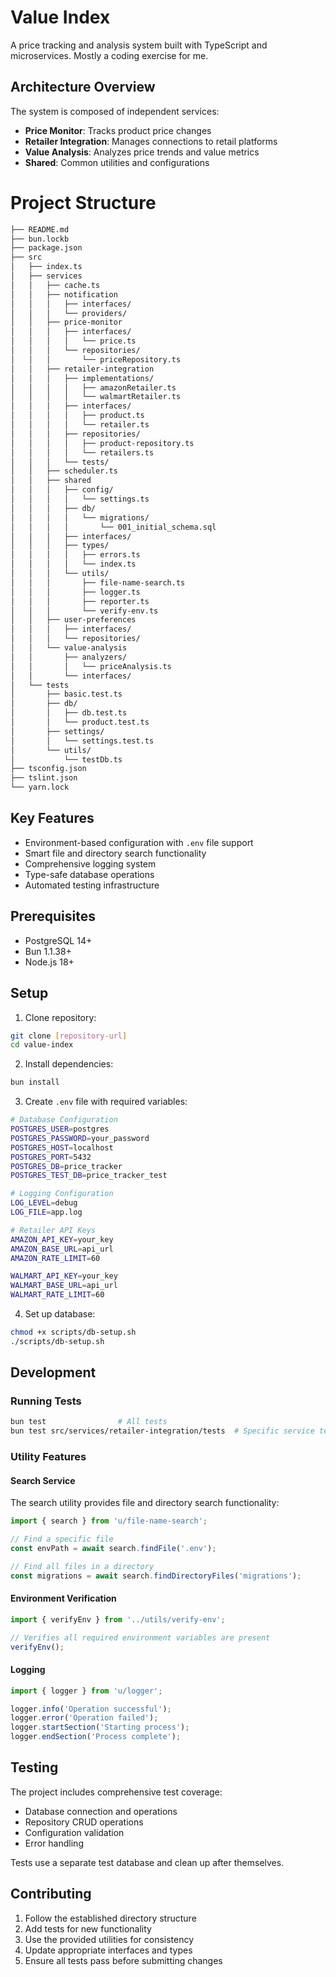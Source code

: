 # Value Index 

A price tracking and analysis system built with TypeScript and microservices.
Mostly a coding exercise for me. 

## Architecture Overview

The system is composed of independent services:
- **Price Monitor**: Tracks product price changes
- **Retailer Integration**: Manages connections to retail platforms
- **Value Analysis**: Analyzes price trends and value metrics
- **Shared**: Common utilities and configurations

# Project Structure
```bash
├── README.md
├── bun.lockb
├── package.json
├── src
│   ├── index.ts
│   ├── services
│   │   ├── cache.ts
│   │   ├── notification
│   │   │   ├── interfaces/
│   │   │   └── providers/
│   │   ├── price-monitor
│   │   │   ├── interfaces/
│   │   │   │   └── price.ts
│   │   │   └── repositories/
│   │   │       └── priceRepository.ts 
│   │   ├── retailer-integration
│   │   │   ├── implementations/
│   │   │   │   ├── amazonRetailer.ts
│   │   │   │   └── walmartRetailer.ts
│   │   │   ├── interfaces/
│   │   │   │   ├── product.ts
│   │   │   │   └── retailer.ts
│   │   │   ├── repositories/
│   │   │   │   ├── product-repository.ts
│   │   │   │   └── retailers.ts
│   │   │   └── tests/
│   │   ├── scheduler.ts
│   │   ├── shared
│   │   │   ├── config/
│   │   │   │   └── settings.ts
│   │   │   ├── db/
│   │   │   │   └── migrations/
│   │   │   │       └── 001_initial_schema.sql
│   │   │   ├── interfaces/
│   │   │   ├── types/
│   │   │   │   ├── errors.ts
│   │   │   │   └── index.ts
│   │   │   └── utils/
│   │   │       ├── file-name-search.ts
│   │   │       ├── logger.ts
│   │   │       ├── reporter.ts
│   │   │       └── verify-env.ts
│   │   ├── user-preferences
│   │   │   ├── interfaces/
│   │   │   └── repositories/
│   │   └── value-analysis
│   │       ├── analyzers/
│   │       │   └── priceAnalysis.ts
│   │       └── interfaces/
│   └── tests
│       ├── basic.test.ts
│       ├── db/
│       │   ├── db.test.ts
│       │   └── product.test.ts
│       ├── settings/
│       │   └── settings.test.ts
│       └── utils/
│           └── testDb.ts
├── tsconfig.json
├── tslint.json
└── yarn.lock
```

## Key Features
- Environment-based configuration with `.env` file support
- Smart file and directory search functionality
- Comprehensive logging system
- Type-safe database operations
- Automated testing infrastructure

## Prerequisites
- PostgreSQL 14+
- Bun 1.1.38+
- Node.js 18+

## Setup

1. Clone repository:
```bash
git clone [repository-url]
cd value-index
```

2. Install dependencies:
```bash
bun install
```

3. Create `.env` file with required variables:
```bash
# Database Configuration
POSTGRES_USER=postgres
POSTGRES_PASSWORD=your_password
POSTGRES_HOST=localhost
POSTGRES_PORT=5432
POSTGRES_DB=price_tracker
POSTGRES_TEST_DB=price_tracker_test

# Logging Configuration
LOG_LEVEL=debug
LOG_FILE=app.log

# Retailer API Keys
AMAZON_API_KEY=your_key
AMAZON_BASE_URL=api_url
AMAZON_RATE_LIMIT=60

WALMART_API_KEY=your_key
WALMART_BASE_URL=api_url
WALMART_RATE_LIMIT=60
```

4. Set up database:
```bash
chmod +x scripts/db-setup.sh
./scripts/db-setup.sh
```

## Development

### Running Tests
```bash
bun test                # All tests
bun test src/services/retailer-integration/tests  # Specific service tests
```

### Utility Features

#### Search Service
The search utility provides file and directory search functionality:
```typescript
import { search } from 'u/file-name-search';

// Find a specific file
const envPath = await search.findFile('.env');

// Find all files in a directory
const migrations = await search.findDirectoryFiles('migrations');
```

#### Environment Verification
```typescript
import { verifyEnv } from '../utils/verify-env';

// Verifies all required environment variables are present
verifyEnv();
```

#### Logging
```typescript
import { logger } from 'u/logger';

logger.info('Operation successful');
logger.error('Operation failed');
logger.startSection('Starting process');
logger.endSection('Process complete');
```

## Testing
The project includes comprehensive test coverage:
- Database connection and operations
- Repository CRUD operations
- Configuration validation
- Error handling

Tests use a separate test database and clean up after themselves.

## Contributing
1. Follow the established directory structure
2. Add tests for new functionality
3. Use the provided utilities for consistency
4. Update appropriate interfaces and types
5. Ensure all tests pass before submitting changes
